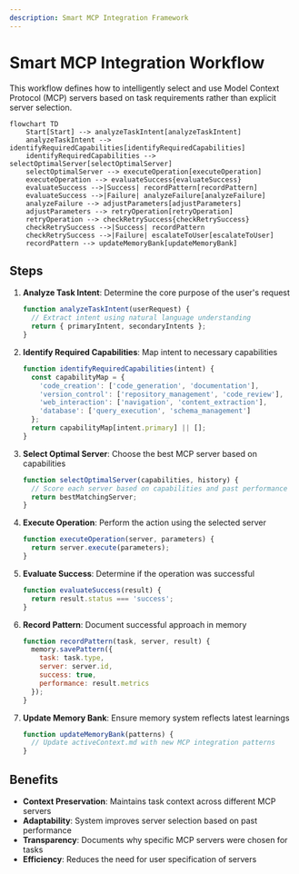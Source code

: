 ```yaml
---
description: Smart MCP Integration Framework
---
```


# Smart MCP Integration Workflow

This workflow defines how to intelligently select and use Model Context Protocol (MCP) servers based on task requirements rather than explicit server selection.

```mermaid
flowchart TD
    Start[Start] --> analyzeTaskIntent[analyzeTaskIntent]
    analyzeTaskIntent --> identifyRequiredCapabilities[identifyRequiredCapabilities]
    identifyRequiredCapabilities --> selectOptimalServer[selectOptimalServer]
    selectOptimalServer --> executeOperation[executeOperation]
    executeOperation --> evaluateSuccess{evaluateSuccess}
    evaluateSuccess -->|Success| recordPattern[recordPattern]
    evaluateSuccess -->|Failure| analyzeFailure[analyzeFailure]
    analyzeFailure --> adjustParameters[adjustParameters]
    adjustParameters --> retryOperation[retryOperation]
    retryOperation --> checkRetrySuccess{checkRetrySuccess}
    checkRetrySuccess -->|Success| recordPattern
    checkRetrySuccess -->|Failure| escalateToUser[escalateToUser]
    recordPattern --> updateMemoryBank[updateMemoryBank]
```

## Steps

1. **Analyze Task Intent**: Determine the core purpose of the user's request
   ```javascript
   function analyzeTaskIntent(userRequest) {
     // Extract intent using natural language understanding
     return { primaryIntent, secondaryIntents };
   }
   ```

2. **Identify Required Capabilities**: Map intent to necessary capabilities
   ```javascript
   function identifyRequiredCapabilities(intent) {
     const capabilityMap = {
       'code_creation': ['code_generation', 'documentation'],
       'version_control': ['repository_management', 'code_review'],
       'web_interaction': ['navigation', 'content_extraction'],
       'database': ['query_execution', 'schema_management']
     };
     return capabilityMap[intent.primary] || [];
   }
   ```

3. **Select Optimal Server**: Choose the best MCP server based on capabilities
   ```javascript
   function selectOptimalServer(capabilities, history) {
     // Score each server based on capabilities and past performance
     return bestMatchingServer;
   }
   ```

4. **Execute Operation**: Perform the action using the selected server
   ```javascript
   function executeOperation(server, parameters) {
     return server.execute(parameters);
   }
   ```

5. **Evaluate Success**: Determine if the operation was successful
   ```javascript
   function evaluateSuccess(result) {
     return result.status === 'success';
   }
   ```

6. **Record Pattern**: Document successful approach in memory
   ```javascript
   function recordPattern(task, server, result) {
     memory.savePattern({
       task: task.type,
       server: server.id,
       success: true,
       performance: result.metrics
     });
   }
   ```

7. **Update Memory Bank**: Ensure memory system reflects latest learnings
   ```javascript
   function updateMemoryBank(patterns) {
     // Update activeContext.md with new MCP integration patterns
   }
   ```

## Benefits

- **Context Preservation**: Maintains task context across different MCP servers
- **Adaptability**: System improves server selection based on past performance
- **Transparency**: Documents why specific MCP servers were chosen for tasks
- **Efficiency**: Reduces the need for user specification of servers